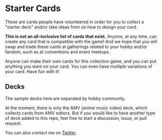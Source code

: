 # Starter Cards
These are cards people have volunteered in order for you to collect a "starter deck" and/or take ideas from on how to design your card.

**This is not an all-inclusive list of cards that exist.** Anyone, at any time, can create any card that is compatible with the game! And we hope that you will swap and trade these cards at gatherings related to your hobby and/or fandom, such as at conventions and event meetups.

Anyone can make their own cards for this collection game, and you can put anything you want on your card. You can even have multiple variations of your card. Have fun with it!

## Decks
The sample decks here are separated by hobby community.

At the moment, there is only the AMV (anime music video) deck, which collects cards from AMV editors. But if you would like to have another type of deck added to this repo, feel free to start a discussion, issue, or pull request.

You can also contact me on [Twitter](https://twitter.com/jy_den).
